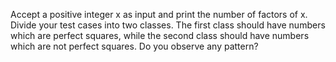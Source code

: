 Accept a positive integer x as input and print the number of factors of x. Divide your test cases into two classes. The first class should have numbers which are perfect squares, while the second class should have numbers which are not perfect squares. Do you observe any pattern?

